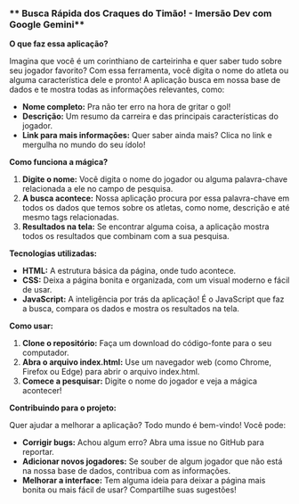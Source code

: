 

### ** Busca Rápida dos Craques do Timão! - Imersão Dev com Google Gemini**

**O que faz essa aplicação?**

Imagina que você é um corinthiano de carteirinha e quer saber tudo sobre seu jogador favorito? Com essa ferramenta, você digita o nome do atleta ou alguma característica dele e pronto! A aplicação busca em nossa base de dados e te mostra todas as informações relevantes, como:

* **Nome completo:** Pra não ter erro na hora de gritar o gol!
* **Descrição:** Um resumo da carreira e das principais características do jogador.
* **Link para mais informações:** Quer saber ainda mais? Clica no link e mergulha no mundo do seu ídolo!

**Como funciona a mágica?**

1. **Digite o nome:** Você digita o nome do jogador ou alguma palavra-chave relacionada a ele no campo de pesquisa.
2. **A busca acontece:** Nossa aplicação procura por essa palavra-chave em todos os dados que temos sobre os atletas, como nome, descrição e até mesmo tags relacionadas.
3. **Resultados na tela:** Se encontrar alguma coisa, a aplicação mostra todos os resultados que combinam com a sua pesquisa.

**Tecnologias utilizadas:**

* **HTML:** A estrutura básica da página, onde tudo acontece.
* **CSS:** Deixa a página bonita e organizada, com um visual moderno e fácil de usar.
* **JavaScript:** A inteligência por trás da aplicação! É o JavaScript que faz a busca, compara os dados e mostra os resultados na tela.

**Como usar:**

1. **Clone o repositório:** Faça um download do código-fonte para o seu computador.
2. **Abra o arquivo index.html:** Use um navegador web (como Chrome, Firefox ou Edge) para abrir o arquivo index.html.
3. **Comece a pesquisar:** Digite o nome do jogador e veja a mágica acontecer!

**Contribuindo para o projeto:**

Quer ajudar a melhorar a aplicação? Todo mundo é bem-vindo! Você pode:

* **Corrigir bugs:** Achou algum erro? Abra uma issue no GitHub para reportar.
* **Adicionar novos jogadores:** Se souber de algum jogador que não está na nossa base de dados, contribua com as informações.
* **Melhorar a interface:** Tem alguma ideia para deixar a página mais bonita ou mais fácil de usar? Compartilhe suas sugestões!


